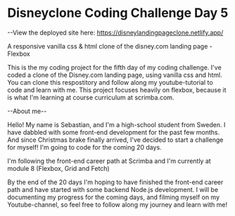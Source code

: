 # Disneyclone Coding Challenge Day 5

--View the deployed site here: https://disneylandingpageclone.netlify.app/

A responsive vanilla css &amp; html clone of the disney.com landing page - Flexbox

This is the my coding project for the fifth day of my coding challenge. I've coded a clone of the Disney.com landing page, using vanilla css and html. You can clone this respostitory and follow along my youtube-tutorial to code and learn with me. This project focuses heavily on flexbox, because it is what I'm learning at course curriculum at scrimba.com.

--About me--

Hello! 
My name is Sebastian, and I'm a high-school student from Sweden. I have dabbled with some front-end development for the past few months. And since Christmas brake finally arrived, I've decided to start a challenge for myself! I'm going to code for the coming 20 days.

I'm following the front-end career path at Scrimba and I'm currently at module 8 (Flexbox, Grid and Fetch)

By the end of the 20 days I'm hoping to have finished the front-end career path and have started with some backend Node.js development. I will be documenting my progress for the coming days, and filming myself on my Youtube-channel, so feel free to follow along my journey and learn with me!
